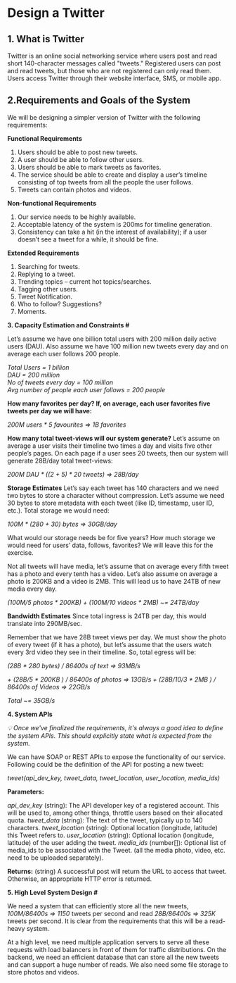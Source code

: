 # Design a Twitter

## 1. What is Twitter

Twitter is an online social networking service where users post and read short 140-character messages called "tweets." Registered users can post and read tweets, but those who are not registered can only read them. Users access Twitter through their website interface, SMS, or mobile app.

## 2.Requirements and Goals of the System

We will be designing a simpler version of Twitter with the following requirements:

**Functional Requirements**

1. Users should be able to post new tweets.
2. A user should be able to follow other users.
3. Users should be able to mark tweets as favorites.
4. The service should be able to create and display a user’s timeline consisting of top tweets from all the people the user follows.
5. Tweets can contain photos and videos.

**Non-functional Requirements**

1. Our service needs to be highly available.
2. Acceptable latency of the system is 200ms for timeline generation.
3. Consistency can take a hit (in the interest of availability); if a user doesn’t see a tweet for a while, it should be fine.

**Extended Requirements**

1. Searching for tweets.
2. Replying to a tweet.
3. Trending topics – current hot topics/searches.
4. Tagging other users.
5. Tweet Notification.
6. Who to follow? Suggestions?
7. Moments.

**3. Capacity Estimation and Constraints #**

Let’s assume we have one billion total users with 200 million daily active users (DAU). Also assume we have 100 million new tweets every day and on average each user follows 200 people.

_Total Users = 1 billion_  
_DAU = 200 million_  
_No of tweets every day = 100 million_  
_Avg number of people each user follows = 200 people_

**How many favorites per day? If, on average, each user favorites five tweets per day we will have:**

_200M users \* 5 favourites => 1B favorites_

**How many total tweet-views will our system generate?** Let’s assume on average a user visits their timeline two times a day and visits five other people’s pages. On each page if a user sees 20 tweets, then our system will generate 28B/day total tweet-views:

_200M DAU \* ((2 + 5) \* 20 tweets) => 28B/day_

**Storage Estimates** Let’s say each tweet has 140 characters and we need two bytes to store a character without compression. Let’s assume we need 30 bytes to store metadata with each tweet (like ID, timestamp, user ID, etc.). Total storage we would need:

_100M \* (280 + 30) bytes => 30GB/day_

What would our storage needs be for five years? How much storage we would need for users’ data, follows, favorites? We will leave this for the exercise.

Not all tweets will have media, let’s assume that on average every fifth tweet has a photo and every tenth has a video. Let’s also assume on average a photo is 200KB and a video is 2MB. This will lead us to have 24TB of new media every day.

_(100M/5 photos * 200KB) + (100M/10 videos * 2MB) ~= 24TB/day_

**Bandwidth Estimates** Since total ingress is 24TB per day, this would translate into 290MB/sec.

Remember that we have 28B tweet views per day. We must show the photo of every tweet (if it has a photo), but let’s assume that the users watch every 3rd video they see in their timeline. So, total egress will be:

_(28B \* 280 bytes) / 86400s of text => 93MB/s_

_\+ (28B/5 \* 200KB ) / 86400s of photos => 13GB/s_
_\+ (28B/10/3 \* 2MB ) / 86400s of Videos => 22GB/s_

_Total ~= 35GB/s_

**4. System APIs**

_💡 Once we've finalized the requirements, it's always a good idea to define the system APIs. This should explicitly state what is expected from the system._

We can have SOAP or REST APIs to expose the functionality of our service. Following could be the definition of the API for posting a new tweet:

_tweet(api_dev_key, tweet_data, tweet_location, user_location, media_ids)_

**Parameters:**

_api_dev_key_ (string): The API developer key of a registered account. This will be used to, among other things, throttle users based on their allocated quota.
_tweet_data_ (string): The text of the tweet, typically up to 140 characters.
_tweet_location_ (string): Optional location (longitude, latitude) this Tweet refers to.
_user_location_ (string): Optional location (longitude, latitude) of the user adding the tweet.
_media_ids_ (number[]): Optional list of media_ids to be associated with the Tweet. (all the media photo, video, etc. need to be uploaded separately).

**Returns:** (string)
A successful post will return the URL to access that tweet. Otherwise, an appropriate HTTP error is returned.

**5. High Level System Design #**

We need a system that can efficiently store all the new tweets,
_100M/86400s => 1150_ tweets per second and read _28B/86400s => 325K_ tweets per second. It is clear from the requirements that this will be a read-heavy system.

At a high level, we need multiple application servers to serve all these requests with load balancers in front of them for traffic distributions. On the backend, we need an efficient database that can store all the new tweets and can support a huge number of reads. We also need some file storage to store photos and videos.
